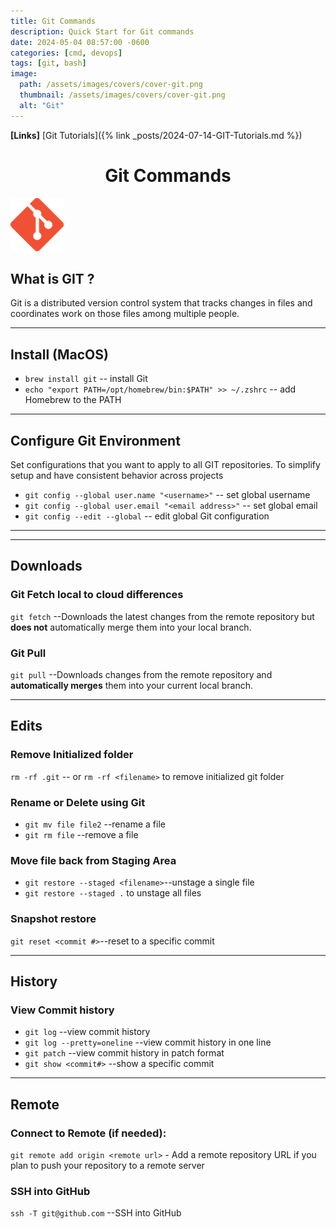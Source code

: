 ```yaml
---
title: Git Commands
description: Quick Start for Git commands
date: 2024-05-04 08:57:00 -0600
categories: [cmd, devops]
tags: [git, bash]
image:
  path: /assets/images/covers/cover-git.png
  thumbnail: /assets/images/covers/cover-git.png
  alt: "Git"
---
```


**[Links]**
[Git Tutorials]({% link _posts/2024-07-14-GIT-Tutorials.md %})

<h1 style="text-align: center;"> Git Commands</h1>

![Add plugin](/assets/images/content/git-icon.png)

## What is GIT ?

Git is a distributed version control system that tracks changes in files and coordinates work on those files among multiple people.

---

## Install (MacOS)

- `brew install git` -- install Git
- `echo "export PATH=/opt/homebrew/bin:$PATH" >> ~/.zshrc` -- add Homebrew to the PATH

---

## Configure Git Environment

Set configurations that you want to apply to all GIT repositories. To simplify setup and have consistent behavior across projects

- `git config --global user.name "<username>"` -- set global username
- `git config --global user.email "<email address>"` -- set global email
- `git config --edit --global` -- edit global Git configuration

---

---

## **Downloads**

### Git Fetch local to cloud differences

`git fetch` --Downloads the latest changes from the remote repository but **does not** automatically merge them into your local branch.

### Git Pull

`git pull` --Downloads changes from the remote repository and **automatically merges** them into your current local branch.

---

## **Edits**

### Remove Initialized folder

`rm -rf .git` -- or `rm -rf <filename>` to remove initialized git folder

### Rename or Delete using Git

- `git mv file file2` --rename a file
- `git rm file` --remove a file

### Move file back from Staging Area

- `git restore --staged <filename>`--unstage a single file
- `git restore --staged .` to unstage all files

### Snapshot restore

`git reset <commit #>`--reset to a specific commit

---

## **History**

### View Commit history

- `git log` --view commit history
- `git log --pretty=oneline` --view commit history in one line
- `git patch` --view commit history in patch format
- `git show <commit#>` --show a specific commit

---

## **Remote**

### Connect to Remote (if needed):

`git remote add origin <remote url>` - Add a remote repository URL if you plan to push your repository to a remote server

### SSH into GitHub

`ssh -T git@github.com` --SSH into GitHub
